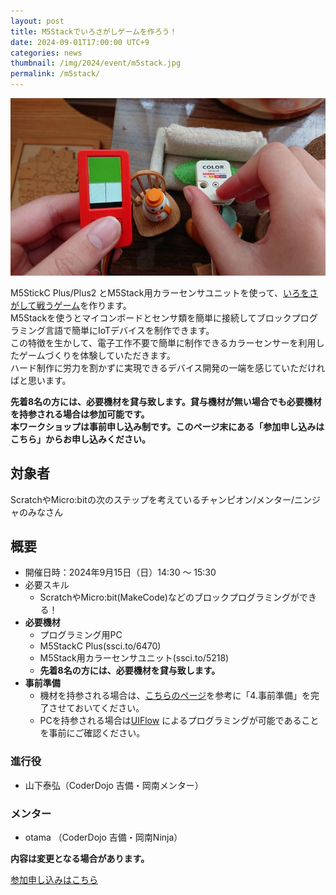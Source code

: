 ```yaml
---
layout: post
title: M5Stackでいろさがしゲームを作ろう！
date: 2024-09-01T17:00:00 UTC+9
categories: news
thumbnail: /img/2024/event/m5stack.jpg
permalink: /m5stack/
---
```


![](/img/2024/event/m5stack.jpg)

M5StickC Plus/Plus2 とM5Stack用カラーセンサユニットを使って、[いろをさがして戦うゲーム](https://protopedia.net/prototype/5078)を作ります。<br />
M5Stackを使うとマイコンボードとセンサ類を簡単に接続してブロックプログラミング言語で簡単にIoTデバイスを制作できます。<br />
この特徴を生かして、電子工作不要で簡単に制作できるカラーセンサーを利用したゲームづくりを体験していただきます。<br />
ハード制作に労力を割かずに実現できるデバイス開発の一端を感じていただければと思います。<br />

**先着8名の方には、必要機材を貸与致します。貸与機材が無い場合でも必要機材を持参される場合は参加可能です。**<br />
**本ワークショップは事前申し込み制です。このページ末にある「参加申し込みはこちら」からお申し込みください。**<br />

## 対象者
ScratchやMicro:bitの次のステップを考えているチャンピオン/メンター/ニンジャのみなさん

## 概要
- 開催日時：2024年9月15日（日）14:30 ～ 15:30
- 必要スキル
  - ScratchやMicro:bit(MakeCode)などのブロックプログラミングができる！
- **必要機材**
    - プログラミング用PC
    - M5StackC Plus(ssci.to/6470)
    - M5Stack用カラーセンサユニット(ssci.to/5218)
    - **先着8名の方には、必要機材を貸与致します。**
- **事前準備**
    - 機材を持参される場合は、[こちらのページ](https://github.com/airpocket-soundman/M5ColorFinderWS/blob/main/README.md)を参考に「4.事前準備」を完了させておいてください。
    - PCを持参される場合は[UIFlow](https://flow.m5stack.com/) によるプログラミングが可能であることを事前にご確認ください。

### 進行役
- 山下泰弘（CoderDojo 吉備・岡南メンター）

### メンター
- otama （CoderDojo 吉備・岡南Ninja）

**内容は変更となる場合があります。**

<div class='framed_button'>
    <a href='https://dojocon-japan.doorkeeper.jp/events/177222' target='_blank'>参加申し込みはこちら</a>
</div>
